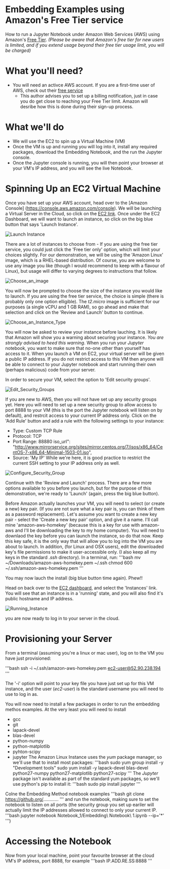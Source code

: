 # Embedding Examples using Amazon's Free Tier service
How to run a Jupyter Notebook under Amazon Web Services (AWS) using Amazon's [Free Tier](http://aws.amazon.com/free/). 
*(Please be aware that Amazon's free tier for new users is limited, and if you extend usage beyond their free tier usage limit, you will be charged)*

# What you'll need?
- You will need an activce AWS account. If you are a first-time user of AWS, check out their [free service](http://aws.amazon.com/free/)
  - This author advises you to set up a billing notification, just in case you do get close to reaching your Free Tier limit. Amazon will desribe how this is done during their sign-up process.

# What we'll do
- We will use the EC2 to spin up a Virtual Machine (VM)
- Once the VM is up and running you will log into it, install any required packages, download the Embedding Notebook, and the run the Jupyter console.
- Once the Jupyter console is running, you will then point your browser at your VM's IP address, and you will see the live Notebook.

# Spinning Up an EC2 Virtual Machine
Once you have set up your AWS account, head over to the [Amazon Console] (https://console.aws.amazon.com/console). We will be launching a Virtual Server in the Cloud, so click on the [EC2 link](https://console.aws.amazon.com/ec2/v2/). Once under the EC2 Dashboard, we will want to launch an instance, so click on the big blue button that says 'Launch Instance'.

![Launch Instance](https://raw.githubusercontent.com/sglim2/run_jupyter_under_aws/master/Launch_Instance.png)

There are a lot of instances to choose from - If you are using the free tier service, you could just click the 'Free tier only' option, which will limit your choices slightly. For our demonstration, we will be using the 'Amazon Linux' image, which is a RHEL-based distribution. Of course, you are welcome to use any image you like (though I would recommend to keep with a flavour of Linux), but usage will differ to varying degrees to instructions that follow.

![Choose_an_image](https://raw.githubusercontent.com/sglim2/run_jupyter_under_aws/master/Choose_an_Image.png)

You will now be prompted to choose the size of the instance you would like to launch. If you are using the free tier service, the choice is simple (there is probably only one option elligible). The *t2.micro* image is sufficient for our purposes (a single vCPU and 1 GB RAM), so go ahead and make that selection and click on the 'Review and Launch' button to continue.

![Choose_an_Instance_Type](https://raw.githubusercontent.com/sglim2/run_jupyter_under_aws/master/Choose_an_Instance_Type.png)


You will now be asked to review your instance before lauching. It is likely that Amazon will show you a warning about securing your instance. _You are strongly advised to heed this warning_. When you run your *Jupyter* notebook, you want to make sure that no-one other than yourself has access to it. When you launch a VM on EC2, your virtual server will be given a public IP address. If you do not restrict access to this VM then anyone will be able to connect to your Jupyter notebook and start running their own (perhaps malicious) code from your server.

In order to secure your VM, select the option to 'Edit security groups'.

![Edit_Security_Groups](https://raw.githubusercontent.com/sglim2/run_jupyter_under_aws/master/Edit_Security_Groups.png)

If you are new to AWS, then you will not have set up any security groups yet. Here you will need to set up a new security group to allow access to port 8888 to your VM (this is the port the Jupyter notebook will listen on by default), and restrcit access to your current IP address only. Click on the 'Add Rule' button and add a rule with the following settings to your instance:
- Type: Custom TCP Rule
- Protocol: TCP
- Port Range: 88880
         iso_url": "http://www.mirrorservice.org/sites/mirror.centos.org/7/isos/x86_64/CentOS-7-x86_64-Minimal-1503-01.iso",
- Source: 'My IP'
While we're here, it is good practice to restrict the current SSH setting to your IP address only as well.

![Configure_Security_Group](https://raw.githubusercontent.com/sglim2/run_jupyter_under_aws/master/Configure_Security_Group.png)

Continue with the 'Review and Launch' process. There are a few more options available to you before you launch, but for the purpose of this demonstration, we're ready to 'Launch' (again, press the big blue button).

Before Amazon actually launches your VM, you will need to select (or create a new) key pair. (If you are not sure what a key pair is, you can think of them as a password replacement). Let's assume you want to create a new key pair - select the 'Create a new key pair' option, and give it a name. I'll call mine 'amazon-aws-homekey' (because this is a key for use with amazon-aws and I'll be downloading the key to my home computer). You will need to downlaod the key before you can launch the instance, so do that now. Keep this key safe, it is the only way that will allow you to log into the VM you are about to launch. In addition, (for Linux and OSX users), edit the downloaded key's file permissions to make it user-accessible only. (I also keep all my keys in the standard *.ssh* directory). In a terminal, run:
'''bash
mv ~/Downloads/amazon-aws-homekey.pem ~/.ssh
chmod 600 ~/.ssh/amazon-aws-homekey.pem
'''

You may now lauch the install (big blue button time again). Phew!!

Head on back over to the [EC2 dashboard](https://console.aws.amazon.com/ec2/v2), and select the 'Instances' link. You will see that an instance is in a 'running' state, and you will also find it's public hostname and IP address.

![Running_Instance](https://raw.githubusercontent.com/sglim2/run_jupyter_under_aws/master/Running_Instance.png)

you are now ready to log in to your server in the cloud.

# Provisioning your Server

From a terminal (assuming you're a linux or mac user), log on to the VM you have just provisioned:

'''bash
ssh -i ~/.ssh/amazon-aws-homekey.pem ec2-user@52.90.238.194 
'''

The '-i' option will point to your key file you have just set up for this VM instance, and the user (*ec2-user*) is the standard username you will need to use to log in as. 

You will now need to install a few packages in order to run the embedding methos examples. At the very least you will need to install
- gcc
- git
- lapack-devel
- blas-devel
- python-numpy
- python-matplotlib
- pyhton-scipy
- jupyter
The Amazon Linux Instance uses the *yum* package manager, so we'll use that to install most packages:
'''bash
sudo yum group install -y "Development tools"
sudo yum install -y lapack-devel blas-devel python27-numpy python27-matplotlib python27-scipy
'''
The *Jupyter* package isn't available as part of the standard yum packages, so we'll use python's pip to install it:
'''bash
sudo pip install jupyter
'''

Colne the Embedding Method notebook examples 
'''bash
git clone https://github.org/............
'''
and run the notebook, making sure to set the notebook to listen on all ports (the security group you set up eariler will actually limit the IP addresses allowed to connect to only your current IP.
'''bash
jupyter notebook Notebook_1/Embedding\ Notebook\ 1.ipynb --ip='\*'
''')

# Accessing the Notebook

Now from your local machine, point your favourite browser at the cloud VM's IP address, port 8888, for example
'''bash
IP.ADD.RE.SS:8888
'''










